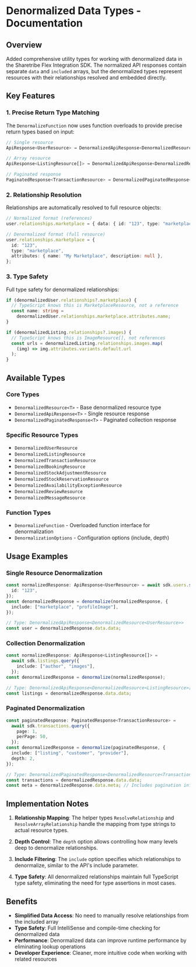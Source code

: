 # Denormalized Data Types - Documentation

## Overview

Added comprehensive utility types for working with denormalized data in the Sharetribe Flex Integration SDK. The normalized API responses contain separate `data` and `included` arrays, but the denormalized types represent resources with their relationships resolved and embedded directly.

## Key Features

### 1. **Precise Return Type Matching**

The `DenormalizeFunction` now uses function overloads to provide precise return types based on input:

```typescript
// Single resource
ApiResponse<UserResource> → DenormalizedApiResponse<DenormalizedResource<UserResource>>

// Array resource
ApiResponse<ListingResource[]> → DenormalizedApiResponse<DenormalizedResource<ListingResource>[]>

// Paginated response
PaginatedResponse<TransactionResource> → DenormalizedPaginatedResponse<DenormalizedResource<TransactionResource>>
```

### 2. **Relationship Resolution**

Relationships are automatically resolved to full resource objects:

```typescript
// Normalized format (references)
user.relationships.marketplace = { data: { id: "123", type: "marketplace" } };

// Denormalized format (full resource)
user.relationships.marketplace = {
  id: "123",
  type: "marketplace",
  attributes: { name: "My Marketplace", description: null },
};
```

### 3. **Type Safety**

Full type safety for denormalized relationships:

```typescript
if (denormalizedUser.relationships?.marketplace) {
  // TypeScript knows this is MarketplaceResource, not a reference
  const name: string =
    denormalizedUser.relationships.marketplace.attributes.name;
}

if (denormalizedListing.relationships?.images) {
  // TypeScript knows this is ImageResource[], not references
  const urls = denormalizedListing.relationships.images.map(
    (img) => img.attributes.variants.default.url
  );
}
```

## Available Types

### Core Types

- `DenormalizedResource<T>` - Base denormalized resource type
- `DenormalizedApiResponse<T>` - Single resource response
- `DenormalizedPaginatedResponse<T>` - Paginated collection response

### Specific Resource Types

- `DenormalizedUserResource`
- `DenormalizedListingResource`
- `DenormalizedTransactionResource`
- `DenormalizedBookingResource`
- `DenormalizedStockAdjustmentResource`
- `DenormalizedStockReservationResource`
- `DenormalizedAvailabilityExceptionResource`
- `DenormalizedReviewResource`
- `DenormalizedMessageResource`

### Function Types

- `DenormalizeFunction` - Overloaded function interface for denormalization
- `DenormalizationOptions` - Configuration options (include, depth)

## Usage Examples

### Single Resource Denormalization

```typescript
const normalizedResponse: ApiResponse<UserResource> = await sdk.users.show({
  id: "123",
});
const denormalizedResponse = denormalize(normalizedResponse, {
  include: ["marketplace", "profileImage"],
});

// Type: DenormalizedApiResponse<DenormalizedResource<UserResource>>
const user = denormalizedResponse.data.data;
```

### Collection Denormalization

```typescript
const normalizedResponse: ApiResponse<ListingResource[]> =
  await sdk.listings.query({
    include: ["author", "images"],
  });
const denormalizedResponse = denormalize(normalizedResponse);

// Type: DenormalizedApiResponse<DenormalizedResource<ListingResource>[]>
const listings = denormalizedResponse.data.data;
```

### Paginated Denormalization

```typescript
const paginatedResponse: PaginatedResponse<TransactionResource> =
  await sdk.transactions.query({
    page: 1,
    perPage: 50,
  });
const denormalizedResponse = denormalize(paginatedResponse, {
  include: ["listing", "customer", "provider"],
  depth: 2,
});

// Type: DenormalizedPaginatedResponse<DenormalizedResource<TransactionResource>>
const transactions = denormalizedResponse.data.data;
const meta = denormalizedResponse.data.meta; // Includes pagination info
```

## Implementation Notes

1. **Relationship Mapping**: The helper types `ResolveRelationship` and `ResolveArrayRelationship` handle the mapping from type strings to actual resource types.

2. **Depth Control**: The `depth` option allows controlling how many levels deep to denormalize relationships.

3. **Include Filtering**: The `include` option specifies which relationships to denormalize, similar to the API's include parameter.

4. **Type Safety**: All denormalized relationships maintain full TypeScript type safety, eliminating the need for type assertions in most cases.

## Benefits

- **Simplified Data Access**: No need to manually resolve relationships from the included array
- **Type Safety**: Full IntelliSense and compile-time checking for denormalized data
- **Performance**: Denormalized data can improve runtime performance by eliminating lookup operations
- **Developer Experience**: Cleaner, more intuitive code when working with related resources
